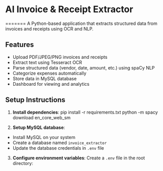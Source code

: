 # AI Invoice & Receipt Extractor

=======
A Python-based application that extracts structured data from invoices and receipts using OCR and NLP.

## Features

- Upload PDF/JPEG/PNG invoices and receipts
- Extract text using Tesseract OCR
- Parse structured data (vendor, date, amount, etc.) using spaCy NLP
- Categorize expenses automatically
- Store data in MySQL database
- Dashboard for viewing and analytics

## Setup Instructions

1. **Install dependencies**:
pip install -r requirements.txt
python -m spacy download en_core_web_sm


2. **Setup MySQL database**:
- Install MySQL on your system
- Create a database named `invoice_extractor`
- Update the database credentials in `.env` file

3. **Configure environment variables**:
Create a `.env` file in the root directory:
